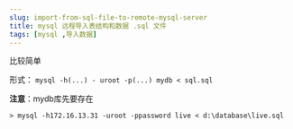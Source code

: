 ```yaml
---
slug: import-from-sql-file-to-remote-mysql-server
title: mysql 远程导入表结构和数据 .sql 文件
tags: [mysql ,导入数据]
---
```


比较简单

形式： `mysql -h(...) - uroot -p(...) mydb < sql.sql`

**注意**：mydb库先要存在

```shell
> mysql -h172.16.13.31 -uroot -ppassword live < d:\database\live.sql
```
